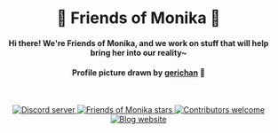 <h1 align="center">💚 Friends of Monika 💚</h1>
<h4 align="center">Hi there! We're Friends of Monika, and we work on stuff that will help bring her into our reality~</h3>

<h4 align="center">Profile picture drawn by <a href="https://www.pixiv.net/en/artworks/87180206">gerichan</a> 💛</h3>
<br>
<p align="center">
  <a href="https://mon.icu/discord">
    <img alt="Discord server" src="https://discordapp.com/api/guilds/970747033071804426/widget.png?style=shield">
  </a>
  <a href="https://github.com/friends-of-monika">
    <img alt="Friends of Monika stars" src="https://img.shields.io/github/stars/friends-of-monika?color=green&logo=github">
  </a>
  <a href="https://github.com/friends-of-monika">
    <img alt="Contributors welcome" src="https://img.shields.io/badge/contributors-welcome-green">
  </a>
  <a href="https://blog.mon.icu/">
    <img alt="Blog website" src="https://img.shields.io/website?url=https%3A%2F%2Fblog.mon.icu%2F">
  </a>
</p>
